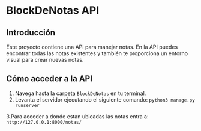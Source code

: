 # BlockDeNotas API

## Introducción

Este proyecto contiene una API para manejar notas. En la API puedes encontrar todas las notas existentes y también te proporciona un entorno visual para crear nuevas notas.

## Cómo acceder a la API

1. Navega hasta la carpeta `BlockDeNotas` en tu terminal.
2. Levanta el servidor ejecutando el siguiente comando:
`python3 manage.py runserver`

3.Para acceder a donde estan ubicadas las notas entra a:
`http://127.0.0.1:8000/notas/`

